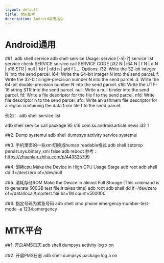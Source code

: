 ```yaml
---
layout: default
title: 常用指令
description: Android常用指令
---
```

# Android通用
##1. adb shell service
adb shell service
Usage: service [-h|-?]
       service list
       service check SERVICE
       service call SERVICE CODE [i32 N | i64 N | f N | d N | s16 STR | null | fd f | nfd n | afd f ] ...
Options:
   i32: Write the 32-bit integer N into the send parcel.
   i64: Write the 64-bit integer N into the send parcel.
   f:   Write the 32-bit single-precision number N into the send parcel.
   d:   Write the 64-bit double-precision number N into the send parcel.
   s16: Write the UTF-16 string STR into the send parcel.
  null: Write a null binder into the send parcel.
    fd: Write a file descriptor for the file f to the send parcel.
   nfd: Write file descriptor n to the send parcel.
   afd: Write an ashmem file descriptor for a region containing the data from file f to the send parcel.

例如：
adb shell service list

adb shell service call package 95 s16 com.ss.android.article.news i32 1


##2. Dump systemui
adb shell dumpsys activity service systemui

##3. 手机里面的一些xml切换成human readable格式
adb shell setprop persist.sys.binary_xml false
adb reboot
参考：https://zhuanlan.zhihu.com/p/443325799


##4. 消耗cpu
Make the Device in High CPU Usage Stage
adb root
adb shell
dd if=/dev/zero  of=/dev/null

##5. 消耗存储ROM
Make the Device in almost Full Storage (This command is to generate 500GB test file,it takes time)
adb root
adb shell
dd if=/dev/zero of=/data/local/tmp/test.file bs=1M count=500000


##6. 指定号码为紧急号码
adb shell cmd phone emergency-number-test-mode -a 1234:emergency

# MTK平台
##1. 开启AMS日志
adb shell dumpsys activity log x on

##2. 开启PMS日志
adb shell dumpsys package log a on
